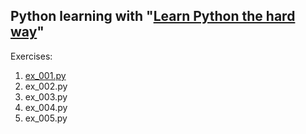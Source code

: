 ## Python learning with "[Learn Python the hard way](https://drive.google.com/open?id=0B3M8S4hNELduMG9pLU9UcmdwVGM)"

Exercises:
1. [ex_001.py](ex_001.py)
2. ex_002.py
3. ex_003.py
4. ex_004.py
5. ex_005.py
